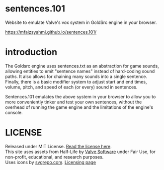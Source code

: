 # sentences.101
Website to emulate Valve's vox system in GoldSrc engine in your browser.

https://mfaizsyahmi.github.io/sentences.101/

# introduction

The Goldsrc engine uses sentences.txt as an abstraction for game sounds, allowing entities to emit "sentence names" instead of hard-coding sound paths. It also allows for chaining many sounds into a single sentence. Finally, there is a basic modifier system to adjust start and end times, volume, pitch, and speed of each (or every) sound in sentences.

Sentences.101 emulates the above system in your browser to allow you to more conveniently tinker and test your own sentences, without the overhead of running the game engine and the limitations of the engine's console.

# LICENSE
Released under MIT License. [Read the license here](LICENSE).  
This site uses assets from Half-Life by [Valve Software](https://github.com/ValveSoftware) under Fair Use, for non-profit, educational, and research purposes.  
Uses icons by [svgrepo.com](//svgrepo.com). [Licensing page](https://www.svgrepo.com/page/licensing)